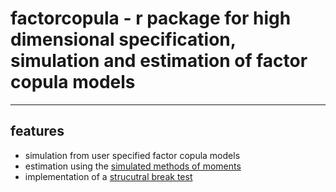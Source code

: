 # factorcopula - r package for high dimensional specification, simulation and estimation of factor copula models
_____
## features
- simulation from user specified factor copula models
- estimation using the [simulated methods of moments](https://pdfs.semanticscholar.org/cc9f/124d25111430f4f2e977869daef6f403e24a.pdf)
- implementation of a [strucutral break test](http://www.wisostat.uni-koeln.de/sites/statistik/abstracts/Manner_Stark_Wied_2017.pdf)
